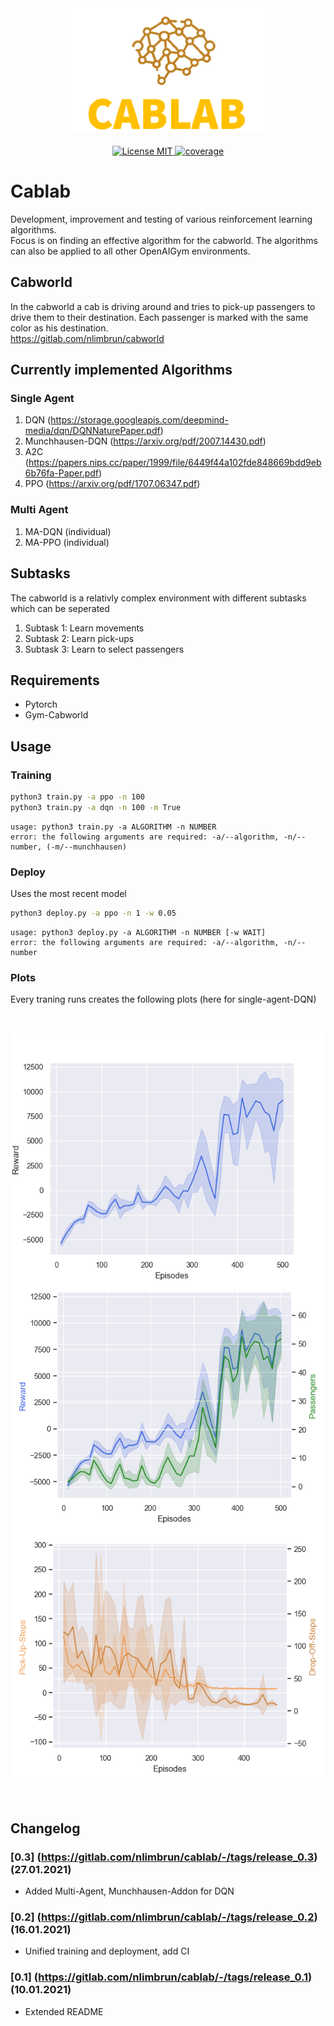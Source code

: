 <div align="center">
		<img width="auto" height="200px" src="img/icon.png">
</div>

<br/>
<div align="center">
	<a href="https://opensource.org/licenses/MIT">
		<img alt="License MIT" src="https://img.shields.io/badge/License-MIT-yellow.svg">
	</a>
	<a href="https://opensource.org/licenses/MIT">
		<img alt="coverage" src="https://img.shields.io/badge/coverage-90%25-green">
	</a>
</div>

# Cablab

Development, improvement and testing of various reinforcement learning algorithms. <br>
Focus is on finding an effective algorithm for the cabworld. The algorithms can also be applied to all other OpenAIGym environments.

## Cabworld

In the cabworld a cab is driving around and tries to pick-up passengers to drive them to their destination.
Each passenger is marked with the same color as his destination. <br>
https://gitlab.com/nlimbrun/cabworld

## Currently implemented Algorithms

### Single Agent

1. DQN (https://storage.googleapis.com/deepmind-media/dqn/DQNNaturePaper.pdf)
2. Munchhausen-DQN (https://arxiv.org/pdf/2007.14430.pdf)
3. A2C (https://papers.nips.cc/paper/1999/file/6449f44a102fde848669bdd9eb6b76fa-Paper.pdf)
4. PPO (https://arxiv.org/pdf/1707.06347.pdf)

### Multi Agent 

1. MA-DQN (individual)
2. MA-PPO (individual)


## Subtasks​

The cabworld is a relativly complex environment with different subtasks which can be seperated

1. Subtask 1: Learn movements 
2. Subtask 2: Learn pick-ups 
3. Subtask 3: Learn to select passengers 

## Requirements 

- Pytorch 
- Gym-Cabworld 

## Usage

### Training
```bash
python3 train.py -a ppo -n 100
python3 train.py -a dqn -n 100 -m True
```
```
usage: python3 train.py -a ALGORITHM -n NUMBER
error: the following arguments are required: -a/--algorithm, -n/--number, (-m/--munchhausen)
```

### Deploy 

Uses the most recent model

```bash
python3 deploy.py -a ppo -n 1 -w 0.05
```
```
usage: python3 deploy.py -a ALGORITHM -n NUMBER [-w WAIT]
error: the following arguments are required: -a/--algorithm, -n/--number
```

### Plots 

Every traning runs creates the following plots (here for single-agent-DQN)

<br>
<p>
	<div align="center">
		<img width="auto" height="400px" src="img/rewards.png" align="center">
		<img width="auto" height="400px" src="img/rewards_passengers.png" align="center">
		<img width="auto" height="400px" src="img/pick_up_drop_off_path.png" align="center">
	</div>
</p>
<br>



## Changelog

### [0.3] (https://gitlab.com/nlimbrun/cablab/-/tags/release_0.3) (27.01.2021)
- Added Multi-Agent, Munchhausen-Addon for DQN

### [0.2] (https://gitlab.com/nlimbrun/cablab/-/tags/release_0.2) (16.01.2021)
- Unified training and deployment, add CI

### [0.1] (https://gitlab.com/nlimbrun/cablab/-/tags/release_0.1) (10.01.2021)
- Extended README